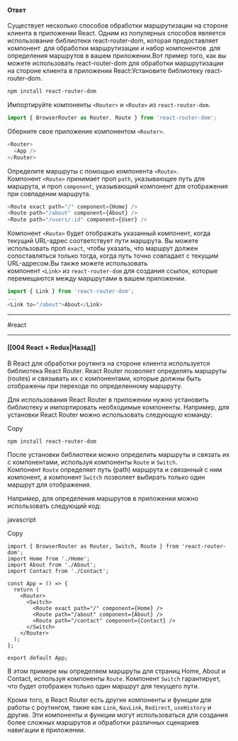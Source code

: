 #### Ответ

Существует несколько способов обработки маршрутизации на стороне клиента в приложении React. Одним из популярных способов является использование библиотеки react-router-dom, которая предоставляет компонент <Router> для обработки маршрутизации и набор компонентов <Route> для определения маршрутов в вашем приложении.Вот пример того, как вы можете использовать react-router-dom для обработки маршрутизации на стороне клиента в приложении React:Установите библиотеку react-router-dom.

```bash
npm install react-router-dom
```

Импортируйте компоненты `<Router>` и `<Route>` из `react-router-dom`.

```javascript
import { BrowserRouter as Router, Route } from 'react-router-dom';
```

Оберните свое приложение компонентом `<Router>`.

```javascript
<Router>
  <App />
</Router>
```

Определите маршруты с помощью компонента `<Route>`. Компонент `<Route>` принимает проп `path`, указывающее путь для маршрута, и проп `component`, указывающий компонент для отображения при совпадении маршрута.

```javascript
<Route exact path="/" component={Home} />
<Route path="/about" component={About} />
<Route path="/users/:id" component={User} />
```

Компонент `<Route>` будет отображать указанный компонент, когда текущий URL-адрес соответствует пути маршрута. Вы можете использовать проп `exact`, чтобы указать, что маршрут должен сопоставляться только тогда, когда путь точно совпадает с текущим URL-адресом.Вы также можете использовать компонент `<Link>` из `react-router-dom` для создания ссылок, которые перемещаются между маршрутами в вашем приложении.

```javascript
import { Link } from 'react-router-dom';
...
<Link to="/about">About</Link>
```

____
#react

____

#### [[004 React + Redux|Назад]]


В React для обработки роутинга на стороне клиента используется библиотека React Router. React Router позволяет определять маршруты (routes) и связывать их с компонентами, которые должны быть отображены при переходе по определенному маршруту.

Для использования React Router в приложении нужно установить библиотеку и импортировать необходимые компоненты. Например, для установки React Router можно использовать следующую команду:

Copy

```
npm install react-router-dom
```

После установки библиотеки можно определить маршруты и связать их с компонентами, используя компоненты `Route` и `Switch`. Компонент `Route` определяет путь (path) маршрута и связанный с ним компонент, а компонент `Switch` позволяет выбирать только один маршрут для отображения.

Например, для определения маршрутов в приложении можно использовать следующий код:

javascript

Copy

```
import { BrowserRouter as Router, Switch, Route } from 'react-router-dom';
import Home from './Home';
import About from './About';
import Contact from './Contact';

const App = () => {
  return (
    <Router>
      <Switch>
        <Route exact path="/" component={Home} />
        <Route path="/about" component={About} />
        <Route path="/contact" component={Contact} />
      </Switch>
    </Router>
  );
};

export default App;
```

В этом примере мы определяем маршруты для страниц Home, About и Contact, используя компоненты `Route`. Компонент `Switch` гарантирует, что будет отображен только один маршрут для текущего пути.

Кроме того, в React Router есть другие компоненты и функции для работы с роутингом, такие как `Link`, `NavLink`, `Redirect`, `useHistory` и другие. Эти компоненты и функции могут использоваться для создания более сложных маршрутов и обработки различных сценариев навигации в приложении.